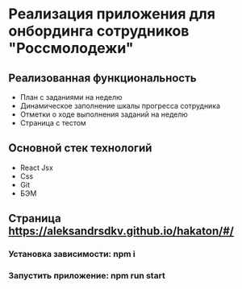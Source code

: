 # Реализация приложения для онбординга сотрудников "Россмолодежи"

## Реализованная функциональность

* План с заданиями на неделю
* Динамическое заполнение шкалы прогресса сотрудника
* Отметки о ходе выполнения заданий на неделю
* Страница с тестом

## Основной стек технологий

* React Jsx
* Css
* Git
* БЭМ

## Страница https://aleksandrsdkv.github.io/hakaton/#/


### Установка зависимости: npm i
### Запустить приложение: npm run start
